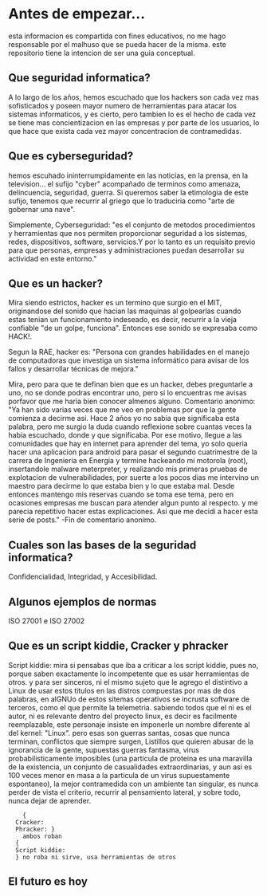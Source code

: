 # Antes de empezar...
esta informacion es compartida con fines educativos, no me hago responsable por el malhuso que se pueda hacer de la misma. 
este repositorio tiene la intencion de ser una guia conceptual.

## Que seguridad informatica? 

A lo largo de los años, hemos escuchado que los hackers son cada vez mas sofisticados y poseen mayor numero de herramientas para atacar los sistemas informaticos, y es cierto, pero tambien lo es el hecho de cada vez se tiene mas concientizacion en las empresas y por parte de los usuarios, lo que hace que exista cada vez mayor concentracion de contramedidas.

## Que es cyberseguridad? 

hemos escuhado ininterrumpidamente en las noticias, en la prensa, en la television... el sufijo "cyber" acompañado de terminos como amenaza, delincuencia, seguridad, guerra. Si queremos saber la etimologia de este sufijo, tenemos que recurrir al griego que lo traduciria como "arte de gobernar una nave".

Simplemente, Cyberseguridad: "es el conjunto de metodos procedimientos y herramientas que nos permiten proporcionar seguridad a los sistemas, redes, dispositivos, software, servicios.Y por lo tanto es un requisito previo para que personas, empresas y administraciones puedan desarrollar su actividad en este entorno."

## Que es un hacker? 
Mira siendo estrictos, hacker es un termino que surgio en el MIT, originandose del sonido que hacian las maquinas al golpearlas cuando estas tenian un funcionamiento indeseado, es decir, recurrir a la vieja confiable "de un golpe, funciona". Entonces ese sonido se expresaba como HACK!.

Segun la RAE, hacker es: "Persona con grandes habilidades en el manejo de computadoras que investiga un sistema informático para avisar de los fallos y desarrollar técnicas de mejora."

Mira, pero para que te definan bien que es un hacker, debes preguntarle a uno, no se donde podras encontrar uno, pero si lo encuentras me avisas porfavor que me haria bien conocer almenos alguno.
Comentario anonimo:
"Ya han sido varias veces que me veo en problemas por que la gente comienza a decirme asi. Hace 2 años yo no sabia que significaba esta palabra, pero me surgio la duda cuando reflexione sobre cuantas veces la habia escuchado, donde y que significaba. Por ese motivo, llegue a las comunidades que hay en internet para aprender del tema, yo solo queria hacer una aplicacion para android para pasar el segundo cuatrimestre de la carrera de Ingenieria en Energia y termine hackeando mi motorola (root), insertandole malware meterpreter, y realizando mis primeras pruebas de explotacion de vulnerabilidades, por suerte a los pocos dias me intervino un maestro para decirme lo que estaba bien y lo que estaba mal. Desde entonces mantengo mis reservas cuando se toma ese tema, pero  en ocasiones empresas me buscan para atender algun punto al respecto. y me parecia repetitivo hacer estas explicaciones. Asi que me decidi a hacer esta serie de posts."
-Fin de comentario anonimo.


## Cuales son las bases de la seguridad informatica?
Confidencialidad, Integridad, y Accesibilidad.

## Algunos ejemplos de normas
ISO 27001 e ISO 27002

## Que es un script kiddie, Cracker y phracker
Script kiddie: 
  mira si pensabas que iba a criticar a los script kiddie, pues no, porque saben exactamente lo incompetente que es usar herramientas de otros. y para ser sinceros, ni el mismo sujeto que le agrego el distintivo a Linux de usar estos titulos en las distros compuestas por mas de dos palabras, en alGNUo de estos sitemas operativos se incrusta software de terceros, como el que permite la telemetria. sabiendo todos que el ni es el autor, ni es relevante dentro del proyecto linux, es decir es facilmente reemplazable, este personaje insiste en imponerle un nombre diferente al del kernel: "Linux".
  pero esas son guerras santas, cosas que nunca terminan, conflictos que siempre surgen, Listillos que quieren abusar de la ignorancia de la gente, supuestas guerras fantasma, virus probabilisticamente imposibles (una particula de proteina es una maravilla de la existencia, un conjunto de casualidades extraordinarias, y aun asi es 100 veces menor en masa a la particula de un virus supuestamente espontaneo), la mejor contramedida con un ambiente tan singular, es nunca perder de vista el criterio, recurrir al pensamiento lateral, y sobre todo, nunca dejar de aprender. 
```  
    {
  Cracker: 
  Phracker: }
    ambos roban
  {
  Script kiddie: 
  } no roba ni sirve, usa herramientas de otros
```

## El futuro es hoy
